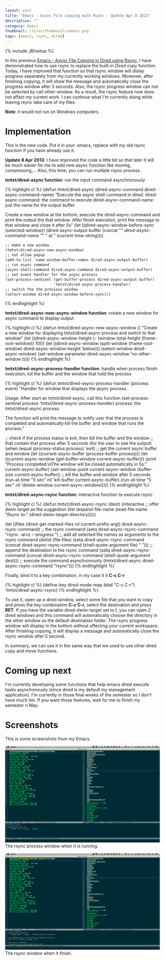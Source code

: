 ```yaml
---
layout: post
title: "Emacs - Async File copying with Rsync - Update Apr 8 2013"
description: ""
category: Emacs
thumbnail: /files/thumbnails/emacs.png
tags: [emacs, rsync, dired]
---
```

{% include JB/setup %}

In this previous
[Emacs - Async File Copying in Dired using Rsync](/2013/04/02/emacs-async-file-copying-in-dired-using-rsync/),
I have demonstrated how to use rsync to replace the built-in Dired copy
function. Today, I have improved that function so that rsync window will dislay
progress separately from my currently working windows. Moreover, after finishing
copying, it will show the message and automatically close the progress window
after 5 seconds. Also, the rsync progress window can not be selected by call
other-window. As a result, the rsync feature now does not affact my current
work. I can continue what I'm currently doing while leaving rsync take care of my
files.

<!-- more -->

**Note**: it would not run on Windows computers.

# Implementation

This is the new code. Put it in your .emacs, replace with my old rsync function
if you have already use it.

**Update 8 Apr 2013**: I have improved the code a little bit so that later it
will be much easier for me to add new async function like moving,
compressing,... Also, this time, you can run multiple rsync process.

**tmtxt/dired-async function**: run the input command asynchronously

{% highlight cl %}
(defun tmtxt/dired-async (dired-async-command dired-async-command-name)
  "Execute the async shell command in dired.
dired-async-command: the command to execute
dired-async-command-name: just the name for the output buffer

Create a new window at the bottom, execute the dired-async-command and print
the output the that window. After finish execution, print the message to that
window and close it after 5s"
  (let ((dired-async-window-before-sync (selected-window))
		(dired-async-output-buffer
		 (concat "*" dired-async-command-name "*" " at " (current-time-string))))

	;; make a new window
	(tmtxt/dired-async-new-async-window)
	;; not allow popup
	(add-to-list 'same-window-buffer-names dired-async-output-buffer)
	;; run async command
	(async-shell-command dired-async-command dired-async-output-buffer)
	;; set event handler for the async process
	(set-process-sentinel (get-buffer-process dired-async-output-buffer)
						  'tmtxt/dired-async-process-handler)
	;; switch the the previous window
	(select-window dired-async-window-before-sync)))
{% endhighlight %}

**tmtxt/dired-async-new-async-window function**: create a new window for async
command to display output

{% highlight cl %}
(defun tmtxt/dired-async-new-async-window ()
  "Create a new window for displaying tmtxt/dired-async process and switch to that window"
  (let ((dired-async-window-height (- (window-total-height (frame-root-window)) 10)))
	(let ((dired-async-window
		   (split-window (frame-root-window) dired-async-window-height 'below)))
	  (select-window dired-async-window)
	  (set-window-parameter dired-async-window 'no-other-window t))))
{% endhighlight %}

**tmtxt/dired-async-process-handler function**: handle when process finish
execution, kill the buffer and the window that hold the process

{% highlight cl %}
(defun tmtxt/dired-async-process-handler (process event)
  "Handler for window that displays the async process.

Usage: After start an tmtxt/dired-async, call this function
 (set-process-sentinel process 'tmtxt/dired-async-process-handler)
process: the tmtxt/dired-async process

The function will print the message to notify user that the process is
completed and automatically kill the buffer and window that runs the
process."

  ;; check if the process status is exit, then kill the buffer and the window
  ;; that contain that process after 5 seconds (for the user to see the output)
  (when (equal (process-status process) 'exit)
	;; get the current async buffer and window
	(let ((current-async-buffer (process-buffer process)))
	  (let ((current-async-window (get-buffer-window current-async-buffer)))
		(print "Process completed.\nThe window will be closed automatically in 5s."
			   current-async-buffer)
		(set-window-point current-async-window
						  (buffer-size current-async-buffer))
		;; kill the buffer and window after 5 seconds
		(run-at-time "5 sec" nil 'kill-buffer current-async-buffer)
		(run-at-time "5 sec" nil 'delete-window current-async-window)))))
{% endhighlight %}

**tmtxt/dired-async-rsync function**: interactive function to execute rsync

{% highlight cl %}
(defun tmtxt/dired-async-rsync (dest)
  (interactive
   ;; offer dwim target as the suggestion
   (list (expand-file-name (read-file-name "Rsync to:" (dired-dwim-target-directory)))))

  (let ((files (dired-get-marked-files nil current-prefix-arg))
		dired-async-rsync-command)
	;; the rsync command
	(setq dired-async-rsync-command "rsync -arvz --progress ")
	;; add all selected file names as arguments to the rsync command
	(dolist (file files)
	  (setq dired-async-rsync-command
			(concat dired-async-rsync-command (shell-quote-argument file) " ")))
	;; append the destination to the rsync command
	(setq dired-async-rsync-command
		  (concat dired-async-rsync-command (shell-quote-argument dest)))
	;; execute the command asynchronously
	(tmtxt/dired-async dired-async-rsync-command "rsync")))
{% endhighlight %}

Finally, bind it to a key combination, in my case it it **C-c C-r**

{% highlight cl %}
(define-key dired-mode-map (kbd "C-c C-r") 'tmtxt/dired-async-rsync)
{% endhighlight %}

To use it, open up a dired window, select some file that you want to copy and
press the key combination **C-c C-r**, select the destination and press **RET**.
If you have the variable dired-dwim-target set to t, you can open 2
dired windows and this command will automatically choose the directory in the
other window as the default destination folder. The rsync progress window will
display in the bottom without affecting your current workspace. After finishing
copying, it will display a message and automatically close the rsync window
after 5 second.

In summary, we can use it in the same way that we used to use other dired copy
and move functions.

# Coming up next

I'm currently developing some functions that help emacs dired execute tasks
asynchonously (since dired is my default my management application). I'm
currently in those final weeks of the semester so I don't have much tim. If you
want those features, wait for me to finish my semester n May.

# Screenshots

This is some screenshots from my Emacs.

![Rsync progress](/files/2013-04-06-emacs-async-file-copying-with-rsync-update-show-progress-and-auto-hide-after-finish/progress.png)  
The rsync process window when it is running.

![Rsync finish](/files/2013-04-06-emacs-async-file-copying-with-rsync-update-show-progress-and-auto-hide-after-finish/finish.png)  
The rsync window when it finish.
